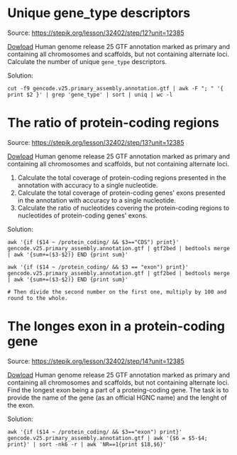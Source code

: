 # Unique gene_type descriptors

Source: https://stepik.org/lesson/32402/step/12?unit=12385

[Dowload](https://www.gencodegenes.org/human/release_25.html) Human genome release 25 GTF annotation marked as primary and containing all chromosomes and scaffolds, but not containing alternate loci.
Calculate the number of unique `gene_type` descriptors.

Solution:

```
cut -f9 gencode.v25.primary_assembly.annotation.gtf | awk -F "; " '{ print $2 }' | grep 'gene_type' | sort | uniq | wc -l
```


# The ratio of protein-coding regions

Source: https://stepik.org/lesson/32402/step/13?unit=12385

[Dowload](https://www.gencodegenes.org/human/release_25.html) Human genome release 25 GTF annotation marked as primary and containing all chromosomes and scaffolds, but not containing alternate loci.
1. Calculate the total coverage of protein-coding regions presented in the annotation with accuracy to a single nucleotide.
2. Calculate the total coverage of protein-coding genes' exons presented in the annotation with accuracy to a single nucleotide.
3. Calculate the ratio of nucleotides covering the protein-coding regions to nucleotides of protein-coding genes' exons.

Solution:

```
awk '{if ($14 ~ /protein_coding/ && $3=="CDS") print}' gencode.v25.primary_assembly.annotation.gtf | gtf2bed | bedtools merge | awk '{sum+=($3-$2)} END {print sum}'

awk '{if ($14 ~ /protein_coding/ && $3 == "exon") print}' gencode.v25.primary_assembly.annotation.gtf | gtf2bed | bedtools merge | awk '{sum+=($3-$2)} END {print sum}'

# Then divide the second number on the first one, multiply by 100 and round to the whole.
```


# The longes exon in a protein-coding gene

Source: https://stepik.org/lesson/32402/step/14?unit=12385

[Dowload](https://www.gencodegenes.org/human/release_25.html) Human genome release 25 GTF annotation marked as primary and containing all chromosomes and scaffolds, but not containing alternate loci.
Find the longest exon being a part of a proteing-coding gene. The task is to provide the name of the gene (as an official HGNC name) and the lenght of the exon.

Solution:

```
awk '{if ($14 ~ /protein_coding/ && $3=="exon") print}' gencode.v25.primary_assembly.annotation.gtf | awk '{$6 = $5-$4; print}' | sort -nk6 -r | awk 'NR==1{print $18,$6}'
```




